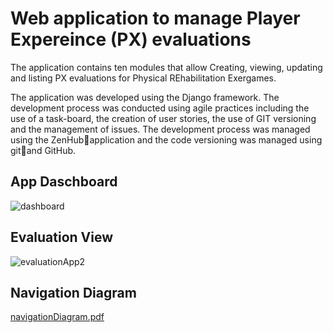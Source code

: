 # Web application to manage Player Expereince (PX) evaluations

The application contains ten modules that allow Creating, viewing, updating and listing PX evaluations for Physical REhabilitation Exergames. 

The application was developed using the Django framework. The development process was conducted using agile practices including the use of a task-board, the creation of user stories, the use of GIT versioning and the management of issues. The development process was managed using the ZenHubapplication and the code versioning was managed using gitand GitHub. 

## App Daschboard
![dashboard](https://github.com/user-attachments/assets/fc9fa4b2-4159-4f55-972c-7fb3305c2250)

## Evaluation View

![evaluationApp2](https://github.com/user-attachments/assets/c9b4fde9-a89c-4e25-bcca-1e3436f8ac94)


## Navigation Diagram

[navigationDiagram.pdf](https://github.com/user-attachments/files/18732181/navigationDiagram.pdf)
